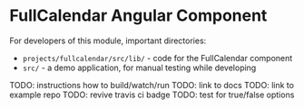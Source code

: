 
# FullCalendar Angular Component

For developers of this module, important directories:

- `projects/fullcalendar/src/lib/` - code for the FullCalendar component
- `src/` - a demo application, for manual testing while developing


TODO: instructions how to build/watch/run
TODO: link to docs
TODO: link to example repo
TODO: revive travis ci badge
TODO: test for true/false options

